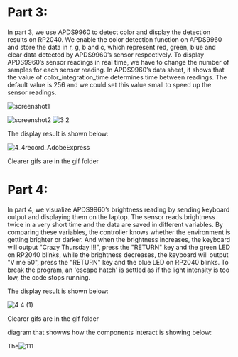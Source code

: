 # Part 3:
In part 3, we use APDS9960 to detect color and display the detection results on RP2040. 
We enable the color detection function on APDS9960 and store the data in r, g, b and c, which represent red, green, blue and clear data detected by APDS9960’s sensor respectively.
To display APDS9960’s sensor readings in real time, we have to change the number of samples for each sensor reading. In APDS9960’s data sheet, it shows that the value of color_integration_time determines time between readings. The default value is 256 and we could set this value small to speed up the sensor readings.


![screenshot1](https://user-images.githubusercontent.com/113371324/191817230-a68f800b-3ca7-4bbf-b15f-7f5a999350a6.png)

![screenshot2](https://user-images.githubusercontent.com/113371324/191817294-d1a07b96-58b6-4834-9639-6d7152f0cb81.png)
![3 2](https://user-images.githubusercontent.com/113371324/192058128-668ffeb9-7d5e-47ee-aa4d-5b26243d38e6.png)


The display result is shown below:

![4_4record_AdobeExpress](https://user-images.githubusercontent.com/113371324/191828183-40272fe2-ccc7-48b0-aeb1-79829e2eb0b7.gif)

Clearer gifs are in the gif folder

# Part 4:
In part 4, we visualize APDS9960’s brightness reading by sending keyboard output and displaying them on the laptop. The sensor reads brightness twice in a very short time and the data are saved in different variables. By comparing these variables, the controller knows whether the environment is getting brighter or darker. And when the brightness increases, the keyboard will output "Crazy Thursday !!!", press the "RETURN" key and the green LED on RP2040 blinks, while the brightness decreases, the keyboard will output "V me 50", press the "RETURN" key and the blue LED on RP2040 blinks. To break the program, an 'escape hatch' is settled as if the light intensity is too low, the code stops running.

The display result is shown below:

![4 4 (1)](https://user-images.githubusercontent.com/113371324/191993379-b513ab70-975d-4c20-a816-60d49bcee2ae.gif)




Clearer gifs are in the gif folder


diagram that showws how the components interact is showing below:

The![111](https://user-images.githubusercontent.com/113371324/191833299-10c01f1e-5b94-4646-b18b-c7938de7c449.jpg)


